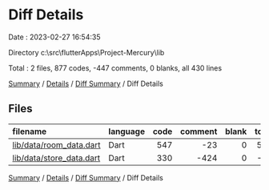 # Diff Details

Date : 2023-02-27 16:54:35

Directory c:\\src\\flutterApps\\Project-Mercury\\lib

Total : 2 files,  877 codes, -447 comments, 0 blanks, all 430 lines

[Summary](results.md) / [Details](details.md) / [Diff Summary](diff.md) / Diff Details

## Files
| filename | language | code | comment | blank | total |
| :--- | :--- | ---: | ---: | ---: | ---: |
| [lib/data/room_data.dart](/lib/data/room_data.dart) | Dart | 547 | -23 | 0 | 524 |
| [lib/data/store_data.dart](/lib/data/store_data.dart) | Dart | 330 | -424 | 0 | -94 |

[Summary](results.md) / [Details](details.md) / [Diff Summary](diff.md) / Diff Details